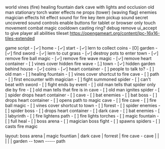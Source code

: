 world
    vines (fire)
    healing fountain
    dark cave with lights and occlusion
    old man
    stationary torch
    water effects
    ne props
    (tower)
    (waving flag)
enemies
    magician
effects
    hit effect sound for fire
    key item pickup sound
    secret uncovered sound
controls
    enable buttons for tablet or browser only
    touch movement
combat
    magic cooldown
    casting ring?
debug
    remove ui_accept to give player all abilities
tileset
    https://opengameart.org/content/lpc-16x16-tiles-extended

game script
    - [✓] home
        - [✓] start
        - [✓] lern to collect coins
    - [O] garden
        - [✓] find sword
        - [✓] lern to cut grass
        - [✓] destroy pots to enter town
        - [✓] remove fire ball magic
        - [✓] remove fire wave magic
        - [✓] remove heart container
        - [ ] vines cover hidden fire wave
    - [.] town
        - [✓] hidden garden behind house
            - [✓] coins
            - [✓] heart container
        - [ ] people to talk to?
            - [ ] old man
        - [ ] healing fountain
        - [ ] vines cover shortcut to fire cave
    - [ ] path
        - [ ] first encounter with magician
        - [ ] fight summoned spider
        - [ ] can't beat with sword
        - [ ] fight ends by event
            - [ ] old man tells that spider only die by fire
            - [ ] old man tells that fire is in cave
            - [ ] old man ignites spider
            - [ ] spider drops heart container
    - [ ] cave
        - [ ] bat enemies
        - [ ] bat boss
            - [ ] drops heart container
            - [ ] opens path to magic cave
    - [ ] fire cave
        - [ ] fire ball magic
        - [ ] vines cover shortcut to town
    - [ ] forest
        - [ ] spider enemies
        - [ ] spider boss
            - [ ] drops heart container
    - [ ] dark cave
        - [ ] bat enemies
        - [ ] labyrinth
        - [ ] fire lightens path
        - [ ] fire lights torches
    - [ ] magic fountain
        - [ ] full heal
    - [ ] boss arena
        - [ ] magician boss fight
        - [ ] spawns spiders
        - [ ] casts fire magic

layout:
         boss arena
           |
         magic fountian
           |
         dark cave
           |
         forrest
           |
         fire cave - cave
           |          |
         <vines>      |
           |          |
garden -- town ----- path
